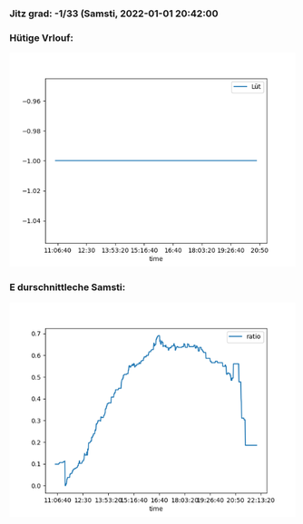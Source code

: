 ### Jitz grad: -1/33 (Samsti, 2022-01-01 20:42:00

### Hütige Vrlouf:
![Graph](Today.png)

### E durschnittleche Samsti:
![Graph](Samsti.png)
